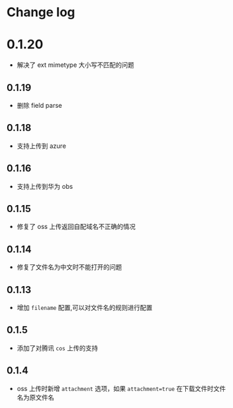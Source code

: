 # Change log

# 0.1.20

- 解决了 ext mimetype 大小写不匹配的问题

## 0.1.19

- 删除 field parse

## 0.1.18

- 支持上传到 azure

## 0.1.16

- 支持上传到华为 obs

## 0.1.15

- 修复了 oss 上传返回自配域名不正确的情况 

## 0.1.14

- 修复了文件名为中文时不能打开的问题

## 0.1.13

- 增加 `filename` 配置,可以对文件名的规则进行配置

## 0.1.5

- 添加了对腾讯 `cos` 上传的支持

## 0.1.4

- oss 上传时新增 `attachment` 选项，如果 `attachment=true` 在下载文件时文件名为原文件名